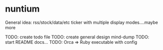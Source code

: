 # nuntium
General idea: rss/stock/data/etc ticker with multiple display modes....maybe more

TODO: create todo file
TODO: create general design mind-dump
TODO: start README docs...
TODO: Orca => Ruby executable with config
